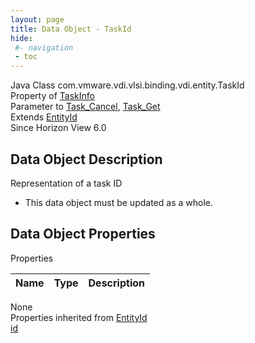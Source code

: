 ```yaml
---
layout: page
title: Data Object - TaskId
hide:
 #- navigation
 - toc
---
```


  
  
  



Java Class
    com.vmware.vdi.vlsi.binding.vdi.entity.TaskId  
Property of
     [TaskInfo](vdi.task.Task.TaskInfo.md#field_detail)  
Parameter to
     [Task_Cancel](vdi.task.Task.md#cancel), [Task_Get](vdi.task.Task.md#get)  
Extends
     [EntityId](vdi.EntityId.md)  
Since 
    Horizon View 6.0

## Data Object Description 

Representation of a task ID 

  * This data object must be updated as a whole.



## Data Object Properties

Properties

Name |  Type |  Description   
---|---|---  
None  
Properties inherited from [EntityId](vdi.EntityId.md)  
[id](vdi.EntityId.md#id)  
  
  
 
  
  

